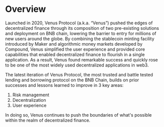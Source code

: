 # Overview

Launched in 2020, Venus Protocol (a.k.a. “Venus”) pushed the edges of decentralized finance through its composition of two pre-existing solutions and deployment on BNB chain, lowering the barrier to entry for millions of new users around the globe. By combining the stablecoin minting facility introduced by Maker and algorithmic money markets developed by Compound, Venus simplified the user experience and provided core capabilities that enabled decentralized finance to flourish in a single application. As a result, Venus found remarkable success and quickly rose to be one of the most widely used decentralized applications in web3.

The latest iteration of Venus Protocol, the most trusted and battle tested lending and borrowing protocol on the BNB Chain, builds on prior successes and lessons learned to improve in 3 key areas:

1. Risk management
2. Decentralization
3. User experience

In doing so, Venus continues to push the boundaries of what's possible within the realm of decentralized finance.
